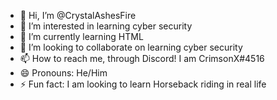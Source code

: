 - 👋 Hi, I’m @CrystalAshesFire
- 👀 I’m interested in learning cyber security 
- 🌱 I’m currently learning HTML
- 💞️ I’m looking to collaborate on learning cyber security 
- 📫 How to reach me, through Discord! I am CrimsonX#4516
- 😄 Pronouns: He/Him
- ⚡ Fun fact: I am looking to learn Horseback riding in real life

<!---
CrystalAshesFire/CrystalAshesFire is a ✨ special ✨ repository because its `README.md` (this file) appears on your GitHub profile.
You can click the Preview link to take a look at your changes.
--->
